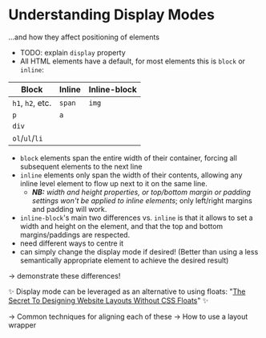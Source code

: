 # Understanding Display Modes

...and how they affect positioning of elements


- TODO: explain `display` property
- All HTML elements have a default, for most elements this is `block` or `inline`:

| Block            | Inline     | Inline-block  |
|------------------|------------|---------------|
| `h1`, `h2`, etc. | `span`     | `img`         |
| `p`              | `a`        |               |
| `div`            |            |               |
| `ol`/`ul`/`li`   |            |               |

- `block` elements span the entire width of their container, forcing all subsequent elements to the next line
- `inline` elements  only span the width of their contents, allowing any inline level element to flow up next to it on the same line.
  - ***NB:** width and height properties, or top/bottom margin or padding settings won't be applied to inline elements*; only left/right margins and padding will work.
- `inline-block`'s main two differences vs. `inline` is that it allows to set a width and height on the element, and that the top and bottom margins/paddings are respected.
- need different ways to centre it
- can simply change the display mode if desired! (Better than using a less semantically appropriate element to achieve the desired result) 

-> demonstrate these differences!

:sparkles: Display mode can be leveraged as an alternative to using floats: "[The Secret To Designing Website Layouts Without CSS Floats]( https://www.webdesignerdepot.com/2014/07/the-secret-to-designing-website-layouts-without-css-floats/)" :sparkles:


-> Common techniques for aligning each of these
-> How to use a layout wrapper